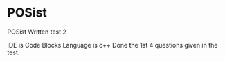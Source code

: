 # POSist
POSist Written test 2

IDE is Code Blocks
Language is c++
Done the 1st 4 questions given in the test.
